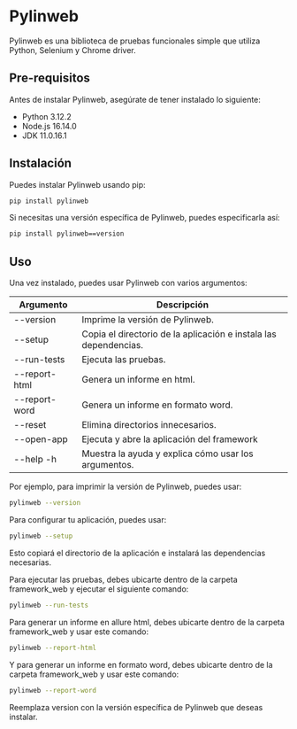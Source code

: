 # Pylinweb

Pylinweb es una biblioteca de pruebas funcionales simple que utiliza Python, Selenium y Chrome driver.

## Pre-requisitos

Antes de instalar Pylinweb, asegúrate de tener instalado lo siguiente:

- Python 3.12.2
- Node.js 16.14.0
- JDK 11.0.16.1

## Instalación

Puedes instalar Pylinweb usando pip:

```bash
pip install pylinweb
```

Si necesitas una versión específica de Pylinweb, puedes especificarla así:

```bash
pip install pylinweb==version
```
## Uso

Una vez instalado, puedes usar Pylinweb con varios argumentos:

| Argumento   | Descripción                                           |
|-------------|-------------------------------------------------------|
| --version   | Imprime la versión de Pylinweb.                       |
| --setup     | Copia el directorio de la aplicación e instala las dependencias. |
| --run-tests | Ejecuta las pruebas.                                  |
| --report-html    | Genera un informe en html.                                    |
| --report-word      | Genera un informe en formato word. |
| --reset      | Elimina directorios innecesarios.  |
| --open-app   | Ejecuta y abre la aplicación del framework  |
| --help  -h    | Muestra la ayuda y explica cómo usar los argumentos.  |

Por ejemplo, para imprimir la versión de Pylinweb, puedes usar:

```bash
pylinweb --version
```
Para configurar tu aplicación, puedes usar:

```bash
pylinweb --setup
```
Esto copiará el directorio de la aplicación e instalará las dependencias necesarias.

Para ejecutar las pruebas, debes ubicarte dentro de la carpeta framework_web y ejecutar el siguiente comando:

```bash
pylinweb --run-tests
```
Para generar un informe en allure html, debes ubicarte dentro de la carpeta framework_web y usar este comando:

```bash
pylinweb --report-html
```
Y para generar un informe en formato word, debes ubicarte dentro de la carpeta framework_web y usar este comando:

```bash
pylinweb --report-word
```

Reemplaza version con la versión específica de Pylinweb que deseas instalar.